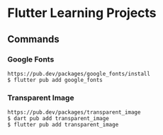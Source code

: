 # Flutter Learning Projects


## Commands

### Google Fonts
    https://pub.dev/packages/google_fonts/install
    $ flutter pub add google_fonts

### Transparent Image
    https://pub.dev/packages/transparent_image
    $ dart pub add transparent_image
    $ flutter pub add transparent_image
